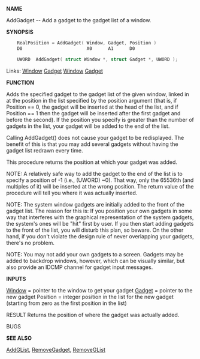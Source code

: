 
**NAME**

AddGadget -- Add a gadget to the gadget list of a window.

**SYNOPSIS**

```c
    RealPosition = AddGadget( Window, Gadget, Position )
    D0                        A0      A1      D0

    UWORD  AddGadget( struct Window *, struct Gadget *, UWORD );

```
Links: [Window](_00D4) [Gadget](_00D4) [Window](_00D4) [Gadget](_00D4) 

**FUNCTION**

Adds the specified gadget to the gadget list of the given window,
linked in at the position in the list specified by the position
argument (that is, if Position == 0, the gadget will be inserted
at the head of the list, and if Position == 1 then the gadget will
be inserted after the first gadget and before the second).  If the
position you specify is greater than the number of gadgets in the
list, your gadget will be added to the end of the list.

Calling AddGadget() does not cause your gadget to be redisplayed.
The benefit of this is that you may add several gadgets without
having the gadget list redrawn every time.

This procedure returns the position at which your gadget was added.

NOTE:  A relatively safe way to add the gadget to the end of the
list is to specify a position of -1 (i.e., (UWORD) ~0).  That way,
only the 65536th (and multiples of it) will be inserted at the wrong
position.  The return value of the procedure will tell you where it
was actually inserted.

NOTE:  The system window gadgets are initially added to the
front of the gadget list.  The reason for this is:  If you position
your own gadgets in some way that interferes with the graphical
representation of the system gadgets, the system's ones will be &#034;hit&#034;
first by user.  If you then start adding gadgets to the front of the
list, you will disturb this plan, so beware.  On the other hand, if
you don't violate the design rule of never overlapping your gadgets,
there's no problem.

NOTE:  You may not add your own gadgets to a screen.  Gadgets may
be added to backdrop windows, however, which can be visually similar,
but also provide an IDCMP channel for gadget input messages.

**INPUTS**

[Window](_00D4) = pointer to the window to get your gadget
[Gadget](_00D4) = pointer to the new gadget
Position = integer position in the list for the new gadget (starting
from zero as the first position in the list)

RESULT
Returns the position of where the gadget was actually added.

BUGS

**SEE ALSO**

[AddGList](AddGList), [RemoveGadget](RemoveGadget), [RemoveGList](RemoveGList)
